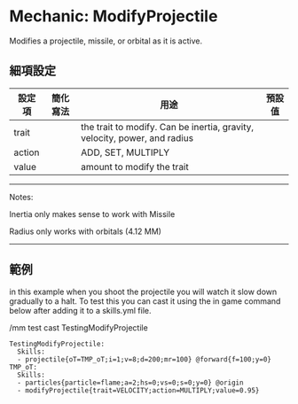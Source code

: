 Mechanic: ModifyProjectile
==========================

Modifies a projectile, missile, or orbital as it is active.

細項設定
----------

| 設定項 | 簡化寫法 | 用途 | 預設值 |
|-----------|---------|-------------|---------------|
| trait | | the trait to modify. Can be inertia, gravity, velocity, power, and radius | |
| action| | ADD, SET, MULTIPLY |   |
| value | | amount to modify the trait | |

--------

Notes:

Inertia only makes sense to work with Missile

Radius only works with orbitals (4.12 MM)

--------

範例
--------

in this example when you shoot the projectile you will watch it slow down gradually to a halt. To test this you can cast it using the in game command below after adding it to a skills.yml file.

/mm test cast TestingModifyProjectile


```
TestingModifyProjectile:
  Skills:
  - projectile{oT=TMP_oT;i=1;v=8;d=200;mr=100} @forward{f=100;y=0}
TMP_oT:
  Skills:
  - particles{particle=flame;a=2;hs=0;vs=0;s=0;y=0} @origin
  - modifyProjectile{trait=VELOCITY;action=MULTIPLY;value=0.95}
```